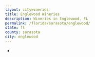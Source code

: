 ```yaml
---
layout: citywineries
title: Englewood Wineries
description: Wineries in Englewood, FL
permalink: /florida/sarasota/englewood/
state: fl
county: sarasota
city: englewood
---
```

-
